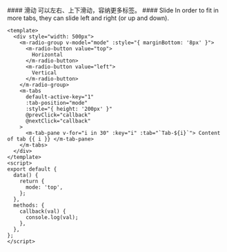 <cn>
#### 滑动
可以左右、上下滑动，容纳更多标签。
</cn>

<us>
#### Slide
In order to fit in more tabs, they can slide left and right (or up and down).
</us>

```vue
<template>
  <div style="width: 500px">
    <m-radio-group v-model="mode" :style="{ marginBottom: '8px' }">
      <m-radio-button value="top">
        Horizontal
      </m-radio-button>
      <m-radio-button value="left">
        Vertical
      </m-radio-button>
    </m-radio-group>
    <m-tabs
      default-active-key="1"
      :tab-position="mode"
      :style="{ height: '200px' }"
      @prevClick="callback"
      @nextClick="callback"
    >
      <m-tab-pane v-for="i in 30" :key="i" :tab="`Tab-${i}`"> Content of tab {{ i }} </m-tab-pane>
    </m-tabs>
  </div>
</template>
<script>
export default {
  data() {
    return {
      mode: 'top',
    };
  },
  methods: {
    callback(val) {
      console.log(val);
    },
  },
};
</script>
```
